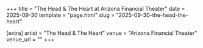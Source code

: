 +++
title = "The Head & The Heart at Arizona Financial Theater"
date = 2025-09-30
template = "page.html"
slug = "2025-09-30-the-head-the-heart"

[extra]
artist = "The Head & The Heart"
venue = "Arizona Financial Theater"
venue_url = ""
+++
